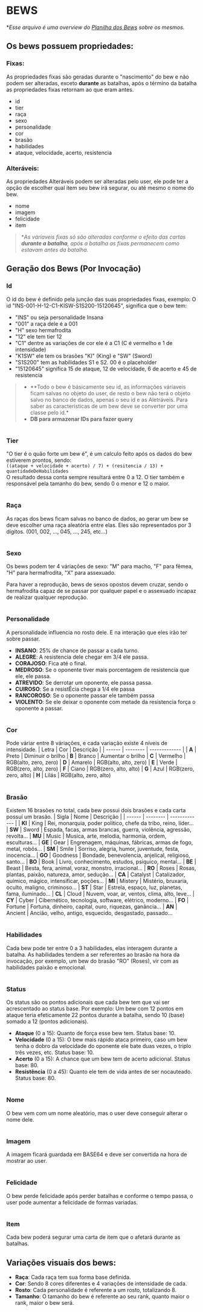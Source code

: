 # BEWS
**Esse arquivo é uma overview do [Planilha dos Bews](https://docs.google.com/spreadsheets/d/1JtYD7HOH2AdcL9KxdH-sBE2PINgIFIMStCfiCNTYXjk/edit#gid=0) sobre os mesmos.*
## Os bews possuem propriedades: 
### Fixas:
As propriedades fixas são geradas durante o "nascimento" do bew e não podem ser alteradas, exceto **durante** as batalhas, após o término da batalha as propriedades fixas retornam ao que eram antes.

- id
- tier
- raça
- sexo
- personalidade
- cor
- brasão
- habilidades
- ataque, velocidade, acerto, resistencia

### Alteráveis:
As propriedades Alteráveis podem ser alteradas pelo user, ele pode ter a opção de escolher qual item seu bew irá segurar, ou até mesmo o nome do bew.

- nome
- imagem
- felicidade
- item

> **As váriaveis fixas só são alteradas conforme o efeito das cartas **durante a batalha**, após a batalha as fixas permanecem como estavam antes da batalha.*

## Geração dos Bews (Por Invocação)
### Id
O id do bew é definido pela junção das suas propriedades fixas, exemplo:
O id "INS-001-H-12-C1-KISW-S1S200-15120645", significa que o bew tem:
- "INS" ou seja personalidade Insana
- "001" a raça dele é a 001
- "H" sexo hermafrodita
- "12" ele tem tier 12
- "C1" dentre as variações de cor ele é a C1 (C é vermelho e 1 de intensidade)
- "K1SW" ele tem os brasões "KI" (King) e "SW" (Sword)
- "S1S200" tem as habilidades S1 e S2. 00 é o placeholder
- "15120645" significa 15 de ataque, 12 de velocidade, 6 de acerto e 45 de resistencia

> - **Todo o bew é básicamente seu id, as informações váriaveis ficam salvas no objeto do user, de resto o bew não terá o objeto salvo no banco de dados, apenas o seu id e as Aletráveis. Para saber as caracteristicas de um bew deve se converter por uma classe pelo id.*<br>
> - **DB para armazenar IDs para fazer query**
#

### Tier
"O tier é o quão forte um bew é", é um calculo feito após os dados do bew estiverem prontos, sendo:  
```((ataque + velocidade + acerto) / 7) + (resitencia / 13) + quantidadeDeHabilidades```  
O resultado dessa conta sempre resultará entre 0 a 12. O tier também e responsável pela tamanho do bew, sendo 0 o menor e 12 o maior.

#

### Raça
As raças dos bews ficam salvas no banco de dados, ao gerar um bew se deve escolher uma raça aleatória entre elas. Eles são representados por 3 dígitos. (001, 002, ..., 045, ..., 245, etc...)

#

### Sexo
Os bews podem ter 4 váriações de sexo:
"M" para macho, "F" para fêmea, "H" para hermafrodita, "X" para assexuado.

Para haver a reprodução, bews de sexos opostos devem cruzar, sendo o hermafrodita capaz de se passar por qualquer papel e o assexuado incapaz de realizar qualquer reprodução.

#

### Personalidade
A personalidade influencia no rosto dele. E na interação que eles irão ter sobre passar.
- **INSANO**: 25% de chance de passar a cada turno.
- **ALEGRE**: A resistencia dele chegar em 3/4 ele passa.
- **CORAJOSO**: Fica até o final.
- **MEDROSO**: Se o oponente tiver mais porcentagem de resistencia que ele, ele passa.
- **ATREVIDO**: Se derrotar um oponente, ele passa passa.
- **CUIROSO**: Se a resistÊcia chega a 1/4 ele passa
- **RANCOROSO**: Se o oponente passar ele também passa
- **VIOLENTO**: Se ele deixar o oponente com metade da resistencia força o oponente a passar.

#

### Cor
Pode váriar entre 8 váriações, e cada variação existe 4 níveis de intensidade.
| Letra | Cor | Descrição |
| ------ | -------- | ------------- |
| **A** | Preto | Diminuir o brilho
| **B** | Branco | Aumentar o brilho
| **C** | Vermelho | RGB(alto, zero, zero)
| **D** | Amarelo | RGB(alto, alto, zero)
| **E** | Verde | RGB(zero, alto, zero)
| **F** | Ciano | RGB(zero, alto, alto)
| **G** | Azul | RGB(zero, zero, alto)
| **H** | Lilás | RGB(alto, zero, alto)

#

### Brasão
Existem 16 brasões no total, cada bew possui dois brasões e cada carta possuí um brasão.
| Sigla | Nome | Descrição |
| ------ | -------- | ------------- |
| **KI** | King | Rei, monarquia, poder político, chefe da tribo, reino, líder...
| **SW** | Sword | Espada, facas, armas brancas, guerra, violência, agressão, revolta...
| **MU** | Music | Musica, arte, melodia, harmonia, ordem, esculturas...
| **GE** | Gear | Engrenagem, máquinas, fábricas, armas de fogo, metal, robôs...
| **SM** | Smile | Sorriso, alegria, humor, juventude, festa, inocencia...
| **GO** | Goodness | Bondade, benevolencia, anjelical, religioso, santo...
| **BO** | Book | Livro, conhecimento, estudos, psiquico, mental...
| **BE** | Beast | Besta, fera, animal, voraz, monstro, irracional...
| **RO** | Roses | Rosas, plantas, paixão, natureza, amor, sedução...
| **CA** | Catalyst | Catalizador, químico, mágico, intensificar, poções...
| **MI** | Mistery | Mistério, bruxaria, oculto, maligno, criminoso...
| **ST** | Star | Estrela, espaço, luz, planetas, fama, iluminado...
| **CL** | Cloud | Nuvem, voar, ar, ventos, clima, alto, leve...
| **CY** | Cyber | Cibernético, tecnologia, software, elétrico, moderno...
| **FO** | Fortune | Fortuna, dinheiro, capital, ouro, riquezas, ganância...
| **AN** | Ancient | Ancião, velho, antigo, esquecido, desgastado, passado...

#

### Habilidades
Cada bew pode ter entre 0 a 3 habilidades, elas interagem durante a batalha. As habilidades tendem a ser referentes ao brasão na hora da invocação, por exemplo, um bew do brasão "RO" (Roses), vir com as habilidades paixão e emocional. 

#

### Status
Os status são os pontos adicionais que cada bew tem que vai ser acrescentado ao status base. Por exemplo: Um bew com 12 pontos em ataque teria efeticamente 22 pontos durante a batalha, sendo 10 (base) somado a 12 (pontos adicionais).
- **Ataque** (0 a 15): Quanto de força esse bew tem. Status base: 10.
- **Velocidade** (0 a 15): O bew mais rápido ataca primeiro, caso um bew tenha o dobro da velocidade do oponente ele bate duas vezes, o triplo três vezes, etc. Status base: 10.
- **Acerto** (0 a 15): A chance que um bew tem de acerto adicional. Status base: 80.
- **Resistência** (0 a 45): Quanto ele tem de vida antes de ser nocauteado.  Status base: 80.

#

### Nome
O bew vem com um nome aleatório, mas o user deve conseguir alterar o nome dele.

#

### Imagem
A imagem ficará guardada em BASE64 e deve ser convertida na hora de mostrar ao user.

#

### Felicidade
O bew perde felicidade após perder batalhas e conforme o tempo passa, o user pode aumentar a felicidade de formas variadas. 

#

### Item
Cada bew poderá segurar uma carta de item que o afetará durante as batalhas.

## Variações visuais dos bews:
- **Raça**: Cada raça tem sua forma base definida.
- **Cor**: Sendo 8 cores diferentes e 4 variações de intensidade de cada.
- **Rosto**: Cada personalidade é referente a um rosto, totalizando 8.
- **Tamanho**: O tamanho do bew é referente ao seu rank, quanto maior o rank, maior o bew será.
